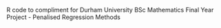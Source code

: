 R code to compliment for Durham University BSc Mathematics Final Year Project  - Penalised Regression Methods
